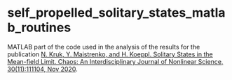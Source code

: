 # self_propelled_solitary_states_matlab_routines

MATLAB part of the code used in the analysis of the results for the publication [N. Kruk, Y. Maistrenko, and H. Koeppl. Solitary States in the Mean-field Limit. Chaos: An Interdisciplinary Journal of Nonlinear Science, 30(11):111104, Nov 2020](https://aip.scitation.org/doi/10.1063/5.0029585).
